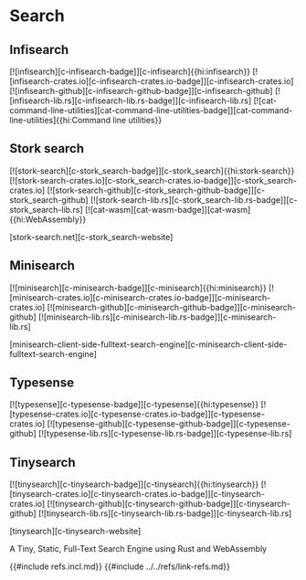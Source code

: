 # Search

## Infisearch

[![infisearch][c-infisearch-badge]][c-infisearch]{{hi:infisearch}}
[![infisearch-crates.io][c-infisearch-crates.io-badge]][c-infisearch-crates.io]
[![infisearch-github][c-infisearch-github-badge]][c-infisearch-github]
[![infisearch-lib.rs][c-infisearch-lib.rs-badge]][c-infisearch-lib.rs]
[![cat-command-line-utilities][cat-command-line-utilities-badge]][cat-command-line-utilities]{{hi:Command line utilities}}

## Stork search

[![stork-search][c-stork_search-badge]][c-stork_search]{{hi:stork-search}}
[![stork-search-crates.io][c-stork_search-crates.io-badge]][c-stork_search-crates.io]
[![stork-search-github][c-stork_search-github-badge]][c-stork_search-github]
[![stork-search-lib.rs][c-stork_search-lib.rs-badge]][c-stork_search-lib.rs]
[![cat-wasm][cat-wasm-badge]][cat-wasm]{{hi:WebAssembly}}

[stork-search.net][c-stork_search-website]

## Minisearch

[![minisearch][c-minisearch-badge]][c-minisearch]{{hi:minisearch}}
[![minisearch-crates.io][c-minisearch-crates.io-badge]][c-minisearch-crates.io]
[![minisearch-github][c-minisearch-github-badge]][c-minisearch-github]
[![minisearch-lib.rs][c-minisearch-lib.rs-badge]][c-minisearch-lib.rs]

[minisearch-client-side-fulltext-search-engine][c-minisearch-client-side-fulltext-search-engine]

## Typesense

[![typesense][c-typesense-badge]][c-typesense]{{hi:typesense}}
[![typesense-crates.io][c-typesense-crates.io-badge]][c-typesense-crates.io]
[![typesense-github][c-typesense-github-badge]][c-typesense-github]
[![typesense-lib.rs][c-typesense-lib.rs-badge]][c-typesense-lib.rs]

## Tinysearch

[![tinysearch][c-tinysearch-badge]][c-tinysearch]{{hi:tinysearch}}
[![tinysearch-crates.io][c-tinysearch-crates.io-badge]][c-tinysearch-crates.io]
[![tinysearch-github][c-tinysearch-github-badge]][c-tinysearch-github]
[![tinysearch-lib.rs][c-tinysearch-lib.rs-badge]][c-tinysearch-lib.rs]

[tinysearch][c-tinysearch-website]

A Tiny, Static, Full-Text Search Engine using Rust and WebAssembly

{{#include refs.incl.md}}
{{#include ../../refs/link-refs.md}}

<div class="hidden">
</div>
